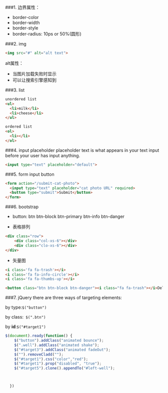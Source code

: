 ###1. 边界属性：

* border-color
* border-width
* border-style
* border-radius: 10ps or 50%(圆形)

###2. img

```html
<img src="#" alt="alt text">
```

alt属性：
* 当图片加载失败时显示
* 可以让搜索引擎感知到

###3. list

```html
unordered list
<ul>
  <li>milk</li>
  <li>cheese</li>
</ul>

ordered list
<ol>
  <li></li>
</ol>
```

###4. input placeholder
 placeholder text is what appears in your text input before your user has input
anything.

```html
<input type="text" placeholder="default">
```

###5. form input button

```html
<form action="/submit-cat-photo">
  <input type="text" placeholder="cat photo URL" required>
  <button type="submit">Submit</button>
</form>
```

###6. bootstrap

* button: btn btn-block btn-primary btn-info btn-danger

* 表格排列
```html
<div class="row">
	<div class="col-xs-6"></div>
	<div class="clo-xs-6"></div>
</div>
```

* 矢量图
```html
<i class='fa fa-trash'></i>
<i class='fa fa-info-circle'></i>
<i class='fa fa-thumbs-up'></i>
```

```html
<button class="btn btn-block btn-danger"><i class="fa fa-trash"></i>Del</button>
```

###7. jQuery
there are three ways of targeting elements:

by type:```$("button")```

by class:``` $(".btn")```

by **id**:```$("#target1")```

```js
$(document).ready(function() {
    $("button").addClass("animated bounce");   
    $(".well").addClass("animated shake");	  
    $("#target3").addClass("animated fadeOut");
    $("").removeCladd("");
    $("#target1").css("color","red");
    $("#target1").prop("disabled", "true");
    $("#target5").clone().appendTo("#left-well");



  })
  ```
